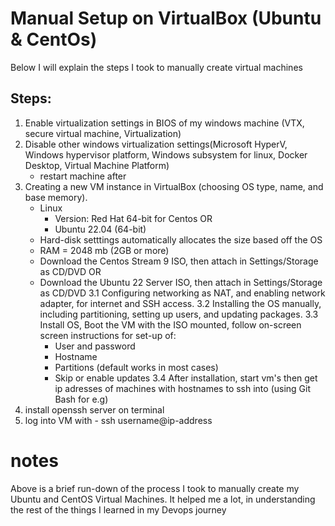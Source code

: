 # Manual Setup on VirtualBox (Ubuntu & CentOs)
Below I will explain the steps I took to manually create virtual machines

## Steps:
1. Enable virtualization settings in BIOS of my windows machine (VTX, secure virtual machine, Virtualization)
2. Disable other windows virtualization settings(Microsoft HyperV, Windows hypervisor platform, Windows subsystem for linux, Docker Desktop, Virtual Machine Platform)
   * restart machine after
3. Creating a new VM instance in VirtualBox (choosing OS type, name, and base memory).
   - Linux
     - Version: Red Hat 64-bit for Centos OR
     - Ubuntu 22.04 (64-bit)
   - Hard-disk setttings automatically allocates the size based off the OS
   - RAM = 2048 mb (2GB or more)
   - Download the Centos Stream 9 ISO, then attach in Settings/Storage as CD/DVD  OR
   - Download the Ubuntu 22 Server ISO, then attach in Settings/Storage as CD/DVD
   3.1  Configuring networking as NAT, and enabling network adapter, for internet and SSH access.
   3.2  Installing the OS manually, including partitioning, setting up users, and updating packages.
   3.3 Install OS, Boot the VM with the ISO mounted, follow on-screen screen instructions for set-up of:
       - User and password
       - Hostname
       - Partitions (default works in most cases)
       - Skip or enable updates
   3.4 After installation, start vm's then get ip adresses of machines with hostnames to ssh into (using Git Bash for e.g)
4. install openssh server on terminal
5. log into VM with - ssh username@ip-address

# notes
Above is a brief run-down of the process I took to manually create my Ubuntu and CentOS Virtual Machines. It helped me a lot, 
in understanding the rest of the things I learned in my Devops journey





    
